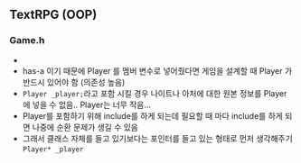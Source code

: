 ## TextRPG (OOP)

### Game.h
- 
- has-a 이기 때문에 Player 를 멤버 변수로 넣어줬다면 게임을 설계할 때 Player 가 반드시 있어야 함 (의존성 높음)
- `Player _player;`라고 포함 시킬 경우 나이트나 아처에 대한 원본 정보를 Player 에 넣을 수 없음.. Player는 너무 작음...
- Player를 포함하기 위해 include를 하게 되는데 필요할 때 마다 include를 하게 되면 나중에 순환 문제가 생길 수 있음 
- 그래서 클래스 자체를 들고 있기보다는 포인터를 들고 있는 형태로 먼저 생각해주기 `Player* _player`